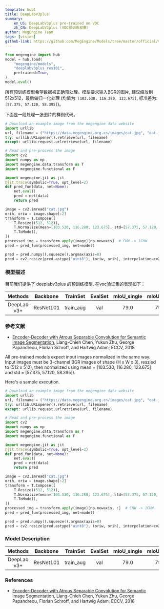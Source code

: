 ```yaml
---
template: hub1
title: DeepLabV3plus
summary:
    en_US: DeepLabV3plus pre-trained on VOC
    zh_CN: DeepLabV3plus (VOC预训练权重）
author: MegEngine Team
tags: [vision]
github-link: https://github.com/MegEngine/Models/tree/master/official/vision/segmentation
---
```


```python
from megengine import hub
model = hub.load(
    "megengine/models",
    "deeplabv3plus_res101",
    pretrained=True,
)
model.eval()
```
<!-- section: zh_CN -->

所有预训练模型希望数据被正确预处理。模型要求输入BGR的图片, 建议缩放到512x512，最后做归一化处理 (均值为: `[103.530, 116.280, 123.675]`, 标准差为: `[57.375, 57.120, 58.395]`)。


下面是一段处理一张图片的样例代码。

```python
# Download an example image from the megengine data website
import urllib
url, filename = ("https://data.megengine.org.cn/images/cat.jpg", "cat.jpg")
try: urllib.URLopener().retrieve(url, filename)
except: urllib.request.urlretrieve(url, filename)

# Read and pre-process the image
import cv2
import numpy as np
import megengine.data.transform as T
import megengine.functional as F

import megengine.jit as jit
@jit.trace(symbolic=True, opt_level=2)
def pred_fun(data, net=None):
    net.eval()
    pred = net(data)
    return pred

image = cv2.imread("cat.jpg")
orih, oriw = image.shape[:2]
transform = T.Compose([
    T.Resize((512, 512)),
    T.Normalize(mean=[103.530, 116.280, 123.675], std=[57.375, 57.120, 58.395]),  # BGR
    T.ToMode(),
])
processed_img = transform.apply(image)[np.newaxis]  # CHW -> 1CHW
pred = pred_fun(processed_img, net=model)

pred = pred.numpy().squeeze().argmax(axis=0)
pred = cv2.resize(pred.astype("uint8"), (oriw, orih), interpolation=cv2.INTER_LINEAR)
```

### 模型描述

目前我们提供了 deeplabv3plus 的预训练模型, 在voc验证集的表现如下：

 Methods     | Backbone    | TrainSet  | EvalSet | mIoU_single   | mIoU_multi  |
 :--:        |:--:         |:--:       |:--:     |:--:           |:--:         |
 DeepLab v3+ | ResNet101   | train_aug | val     | 79.0          | 79.8        |

### 参考文献

- [Encoder-Decoder with Atrous Separable Convolution for Semantic Image Segmentation](https://arxiv.org/abs/1802.02611.pdf), Liang-Chieh Chen, Yukun Zhu, George Papandreou, Florian Schroff, and
Hartwig Adam; ECCV, 2018

<!-- section: en_US -->

All pre-trained models expect input images normalized in the same way. Input images must be 3-channel BGR images of shape (H x W x 3), reszied to (512 x 512), then normalized using mean = [103.530, 116.280, 123.675] and std = [57.375, 57.120, 58.395]).

Here's a sample execution.

```python
# Download an example image from the megengine data website
import urllib
url, filename = ("https://data.megengine.org.cn/images/cat.jpg", "cat.jpg")
try: urllib.URLopener().retrieve(url, filename)
except: urllib.request.urlretrieve(url, filename)

# Read and pre-process the image
import cv2
import numpy as np
import megengine.data.transform as T
import megengine.functional as F

import megengine.jit as jit
@jit.trace(symbolic=True, opt_level=2)
def pred_fun(data, net=None):
    net.eval()
    pred = net(data)
    return pred

image = cv2.imread("cat.jpg")
orih, oriw = image.shape[:2]
transform = T.Compose([
    T.Resize((512, 512)),
    T.Normalize(mean=[103.530, 116.280, 123.675], std=[57.375, 57.120, 58.395]),  # BGR
    T.ToMode(),
])
processed_img = transform.apply(image)[np.newaxis, :]  # CHW -> 1CHW
pred = pred_fun(processed_img, net=model)

pred = pred.numpy().squeeze().argmax(axis=0)
pred = cv2.resize(pred.astype("uint8"), (oriw, orih), interpolation=cv2.INTER_LINEAR)
```

### Model Description

 Methods     | Backbone    | TrainSet  | EvalSet | mIoU_single   | mIoU_multi  |
 :--:        |:--:         |:--:       |:--:     |:--:           |:--:         |
 DeepLab v3+ | ResNet101   | train_aug | val     | 79.0          | 79.8        |

### References

- [Encoder-Decoder with Atrous Separable Convolution for Semantic Image Segmentation](https://arxiv.org/abs/1802.02611.pdf), Liang-Chieh Chen, Yukun Zhu, George Papandreou, Florian Schroff, and
Hartwig Adam; ECCV, 2018
